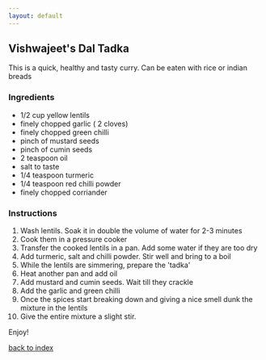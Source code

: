 ```yaml
---
layout: default
---
```


<!---
This is a comment. Note the triple dash to start, but double to end
-->

## Vishwajeet's Dal Tadka
<!---
Put your name or github username somewhere
-->
This is a quick, healthy and tasty curry. Can be eaten with rice or indian breads

### Ingredients
- 1/2 cup yellow lentils 
- finely chopped garlic ( 2 cloves) 
- finely chopped green chilli
- pinch of mustard seeds
- pinch of cumin seeds 
- 2 teaspoon oil
- salt to taste
- 1/4 teaspoon turmeric
- 1/4 teaspoon red chilli powder
- finely chopped corriander

### Instructions
1. Wash lentils. Soak it in double the volume of water for 2-3 minutes
2. Cook them in a pressure cooker
3. Transfer the cooked lentils in a pan. Add some water if they are too dry
4. Add turmeric, salt and chilli powder. Stir well and bring to a boil 
5. While the lentils are simmering, prepare the 'tadka' 
6. Heat another pan and add oil
7. Add mustard and cumin seeds. Wait till they crackle
8. Add the garlic and green chilli
9. Once the spices start breaking down and giving a nice smell dunk the mixture in the lentils
10. Give the entire mixture a slight stir. 

Enjoy!

<!--
Keep this link to return to the index
-->
[back to index](../)
